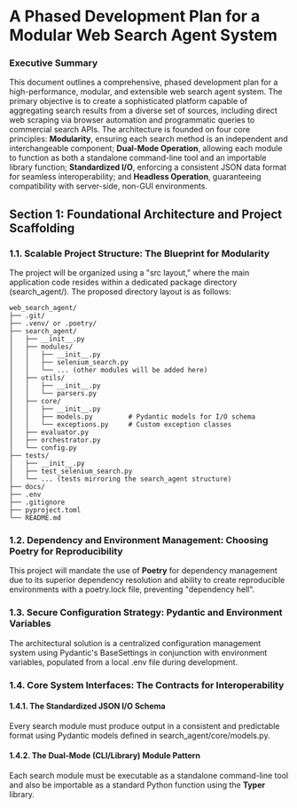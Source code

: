 # **A Phased Development Plan for a Modular Web Search Agent System**

### **Executive Summary**

This document outlines a comprehensive, phased development plan for a high-performance, modular, and extensible web search agent system. The primary objective is to create a sophisticated platform capable of aggregating search results from a diverse set of sources, including direct web scraping via browser automation and programmatic queries to commercial search APIs. The architecture is founded on four core principles: **Modularity**, ensuring each search method is an independent and interchangeable component; **Dual-Mode Operation**, allowing each module to function as both a standalone command-line tool and an importable library function; **Standardized I/O**, enforcing a consistent JSON data format for seamless interoperability; and **Headless Operation**, guaranteeing compatibility with server-side, non-GUI environments.

## **Section 1: Foundational Architecture and Project Scaffolding**

### **1.1. Scalable Project Structure: The Blueprint for Modularity**

The project will be organized using a "src layout," where the main application code resides within a dedicated package directory (search_agent/). The proposed directory layout is as follows:

```
web_search_agent/  
├── .git/  
├── .venv/ or .poetry/  
├── search_agent/  
│   ├── __init__.py  
│   ├── modules/  
│   │   ├── __init__.py  
│   │   ├── selenium_search.py  
│   │   └── ... (other modules will be added here)  
│   ├── utils/  
│   │   ├── __init__.py  
│   │   └── parsers.py  
│   ├── core/  
│   │   ├── __init__.py  
│   │   ├── models.py         # Pydantic models for I/O schema  
│   │   └── exceptions.py     # Custom exception classes  
│   ├── evaluator.py  
│   ├── orchestrator.py  
│   └── config.py  
├── tests/  
│   ├── __init__.py  
│   ├── test_selenium_search.py  
│   └── ... (tests mirroring the search_agent structure)  
├── docs/  
├── .env  
├── .gitignore  
├── pyproject.toml  
└── README.md
```

### **1.2. Dependency and Environment Management: Choosing Poetry for Reproducibility**

This project will mandate the use of **Poetry** for dependency management due to its superior dependency resolution and ability to create reproducible environments with a poetry.lock file, preventing "dependency hell".

### **1.3. Secure Configuration Strategy: Pydantic and Environment Variables**

The architectural solution is a centralized configuration management system using Pydantic's BaseSettings in conjunction with environment variables, populated from a local .env file during development.

### **1.4. Core System Interfaces: The Contracts for Interoperability**

#### **1.4.1. The Standardized JSON I/O Schema**

Every search module must produce output in a consistent and predictable format using Pydantic models defined in search_agent/core/models.py.

#### **1.4.2. The Dual-Mode (CLI/Library) Module Pattern**

Each search module must be executable as a standalone command-line tool and also be importable as a standard Python function using the **Typer** library.